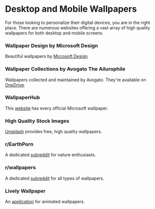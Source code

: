 # Desktop and Mobile Wallpapers

For those looking to personalize their digital devices, you are in the right place. There are numerous websites offering a vast array of high quality wallpapers for both desktop and mobile screens.

### Wallpaper Design by Microsoft Design

Beautiful wallpapers by [Microsoft Design](https://wallpapers.microsoft.design/)

### Wallpaper Collections by Avogato The Ailurophile

Wallpapers collected and maintained by Avogato. They're available on [OneDrive](https://actoweb-my.sharepoint.com/:f:/g/personal/avogato_catphile_actoweb_xyz/EimxR6YeSqpOsZUYKD77I-IBSAZfLNAASmSYx67rTF5CuQ?e=hfSubn).

### WallpaperHub

This [website](https://www.wallpaperhub.app/) has every official Microsoft wallpaper.

### High Quality Stock Images

[Unsplash](https://unsplash.com/) provides free, high quality wallpapers.

### r/EarthPorn

A dedicated [subreddit](https://www.reddit.com/r/EarthPorn/) for nature enthusiasts.

### r/wallpapers

A dedicated [subreddit](https://www.reddit.com/r/wallpapers/) for all types of wallpapers.

### Lively Wallpaper

An [application](https://apps.microsoft.com/detail/9ntm2qc6qws7) for animated wallpapers.


